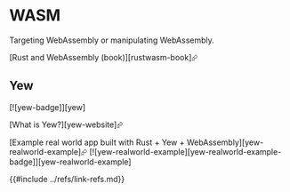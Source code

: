 # WASM

Targeting WebAssembly or manipulating WebAssembly.

[Rust and WebAssembly (book)][rustwasm-book]⮳

## Yew

[![yew-badge]][yew]

[What is Yew?][yew-website]⮳

[Example real world app built with Rust + Yew + WebAssembly][yew-realworld-example]⮳  [![yew-realworld-example][yew-realworld-example-badge]][yew-realworld-example]

{{#include ../refs/link-refs.md}}
